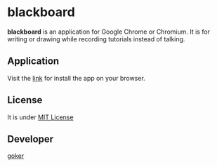 blackboard
==========

__blackboard__ is an application for Google Chrome or Chromium.
It is for writing or drawing while recording tutorials instead of talking.

Application
-----------
Visit the [link](https://chrome.google.com/webstore/detail/blackboard/doakoidnlldglphcgpdbbgcnamlppemh) for install the app on your browser.

License
-------
It is under [MIT License](https://github.com/gokercebeci/canvasResize/blob/master/LICENCE.md "MIT License") 

Developer
---------
[goker](http://gokercebeci.com/ "goker")
